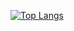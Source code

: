 [![Top Langs](https://github-readme-stats.vercel.app/api/top-langs/?username=drakon64&theme=dark&layout=compact&langs_count=6&exclude_repo=agile_octopus,agile-octopus-lambda,DynamisBot,fedora-wsl,KtLodestone,KtUniversalis,KtXivApi,minecraft-oci,windows-usb-image-sh)](https://github.com/anuraghazra/github-readme-stats)
